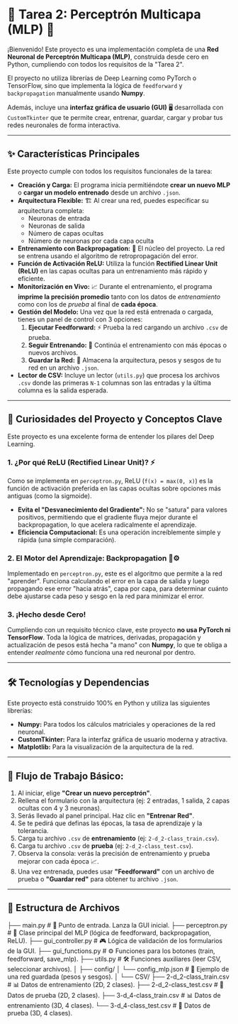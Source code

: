 # 🧠 Tarea 2: Perceptrón Multicapa (MLP) 🚀

¡Bienvenido! Este proyecto es una implementación completa de una **Red Neuronal de Perceptrón Multicapa (MLP)**, construida desde cero en Python, cumpliendo con todos los requisitos de la "Tarea 2".

El proyecto no utiliza librerías de Deep Learning como PyTorch o TensorFlow, sino que implementa la lógica de `feedforward` y `backpropagation` manualmente usando **Numpy**.

Además, incluye una **interfaz gráfica de usuario (GUI)** 🖥️ desarrollada con `CustomTkinter` que te permite crear, entrenar, guardar, cargar y probar tus redes neuronales de forma interactiva.

---

## ✨ Características Principales

Este proyecto cumple con todos los requisitos funcionales de la tarea:

* **Creación y Carga:** El programa inicia permitiéndote **crear un nuevo MLP** o **cargar un modelo entrenado** desde un archivo `.json`.
* **Arquitectura Flexible:** 🏗️ Al crear una red, puedes especificar su arquitectura completa:
    * Neuronas de entrada
    * Neuronas de salida
    * Número de capas ocultas
    * Número de neuronas por cada capa oculta
* **Entrenamiento con Backpropagation:** 🚂 El núcleo del proyecto. La red se entrena usando el algoritmo de retropropagación del error.
* **Función de Activación ReLU:** Utiliza la función **Rectified Linear Unit (ReLU)** en las capas ocultas para un entrenamiento más rápido y eficiente.
* **Monitorización en Vivo:** 📈 Durante el entrenamiento, el programa **imprime la precisión promedio** tanto con los datos de *entrenamiento* como con los de *prueba* al final de **cada época**.
* **Gestión del Modelo:** Una vez que la red está entrenada o cargada, tienes un panel de control con 3 opciones:
    1.  **Ejecutar Feedforward:** ⚡ Prueba la red cargando un archivo `.csv` de prueba.
    2.  **Seguir Entrenando:** 🔄 Continúa el entrenamiento con más épocas o nuevos archivos.
    3.  **Guardar la Red:** 💾 Almacena la arquitectura, pesos y sesgos de tu red en un archivo `.json`.
* **Lector de CSV:** Incluye un lector (`utils.py`) que procesa los archivos `.csv` donde las primeras `N-1` columnas son las entradas y la última columna es la salida esperada.

---

## 🔬 Curiosidades del Proyecto y Conceptos Clave

Este proyecto es una excelente forma de entender los pilares del Deep Learning.

### 1. ¿Por qué ReLU (Rectified Linear Unit)? ⚡
Como se implementa en `perceptron.py`, ReLU (`f(x) = max(0, x)`) es la función de activación preferida en las capas ocultas sobre opciones más antiguas (como la sigmoide).
* **Evita el "Desvanecimiento del Gradiente":** No se "satura" para valores positivos, permitiendo que el gradiente fluya mejor durante el backpropagation, lo que acelera radicalmente el aprendizaje.
* **Eficiencia Computacional:** Es una operación increíblemente simple y rápida (una simple comparación).

### 2. El Motor del Aprendizaje: Backpropagation 🧠⚙️
Implementado en `perceptron.py`, este es el algoritmo que permite a la red "aprender". Funciona calculando el error en la capa de salida y luego propagando ese error "hacia atrás", capa por capa, para determinar cuánto debe ajustarse cada peso y sesgo en la red para minimizar el error.

### 3. ¡Hecho desde Cero!
Cumpliendo con un requisito técnico clave, este proyecto **no usa PyTorch ni TensorFlow**. Toda la lógica de matrices, derivadas, propagación y actualización de pesos está hecha "a mano" con **Numpy**, lo que te obliga a entender *realmente* cómo funciona una red neuronal por dentro.

---

## 🛠️ Tecnologías y Dependencias

Este proyecto está construido 100% en Python y utiliza las siguientes librerías:

* **Numpy:** Para todos los cálculos matriciales y operaciones de la red neuronal.
* **CustomTkinter:** Para la interfaz gráfica de usuario moderna y atractiva.
* **Matplotlib:** Para la visualización de la arquitectura de la red.

---

## 🚀 Flujo de Trabajo Básico:

1.  Al iniciar, elige **"Crear un nuevo perceptrón"**.
2.  Rellena el formulario con la arquitectura (ej: 2 entradas, 1 salida, 2 capas ocultas con 4 y 3 neuronas).
3.  Serás llevado al panel principal. Haz clic en **"Entrenar Red"**.
4.  Se te pedirá que definas las épocas, la tasa de aprendizaje y la tolerancia.
5.  Carga tu archivo `.csv` de **entrenamiento** (ej: `2-d_2-class_train.csv`).
6.  Carga tu archivo `.csv` de **prueba** (ej: `2-d_2-class_test.csv`).
7.  Observa la consola: verás la precisión de entrenamiento y prueba mejorar con cada época 📈.
8.  Una vez entrenada, puedes usar **"Feedforward"** con un archivo de prueba o **"Guardar red"** para obtener tu archivo `.json`.

---

## 📂 Estructura de Archivos
├── main.py # 🚀 Punto de entrada. Lanza la GUI inicial. 
├── perceptron.py # 🧠 Clase principal del MLP (lógica de feedforward, backpropagation, ReLU). 
├── gui_controller.py # 🎮 Lógica de validación de los formularios de la GUI. 
├── gui_functions.py # ⚙️ Funciones para los botones (train, feedforward, save_mlp). 
├── utils.py # 🛠️ Funciones auxiliares (leer CSV, seleccionar archivos). 
│ ├── config/ 
│   └── config_mlp.json # 💾 Ejemplo de una red guardada (pesos y sesgos). 
│ └── CSV/ 
    ├── 2-d_2-class_train.csv # 📊 Datos de entrenamiento (2D, 2 clases). 
    ├── 2-d_2-class_test.csv # 🧪 Datos de prueba (2D, 2 clases). 
    ├── 3-d_4-class_train.csv # 📊 Datos de entrenamiento (3D, 4 clases). 
    └── 3-d_4-class_test.csv # 🧪 Datos de prueba (3D, 4 clases).